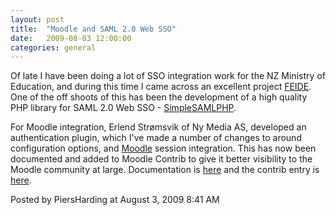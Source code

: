 ```yaml
---
layout: post
title:  "Moodle and SAML 2.0 Web SSO"
date:   2009-08-03 12:00:00
categories: general
---
```



<p>Of late I have been doing a lot of SSO integration work for the NZ Ministry of Education, and during this time I came across an excellent project  <a href="http://rnd.feide.no/">FEIDE</a>.  One of the off shoots of this has been the development of a high quality PHP library for SAML 2.0 Web SSO -  <a href="http://rnd.feide.no/simplesamlphp">SimpleSAMLPHP</a>.</p>

<p>For Moodle integration, Erlend Strømsvik of Ny Media AS, developed an authentication plugin, which I've made a number of changes to around configuration options, and  <a href="http://www.moodle.org">Moodle</a> session integration.  This has now been documented and added to Moodle Contrib to give it better visibility to the Moodle community at large.  Documentation is <a href="http://docs.moodle.org/en/AUTHSAML_authentication_plugin">here</a> and the contrib entry is <a href="http://moodle.org/mod/data/view.php?d=13&rid=2574">here</a>.</p>

<div id="a000083more"><div id="more">

</div></div>

<p class="posted">Posted by PiersHarding at August  3, 2009  8:41 AM</p>





